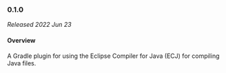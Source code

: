 ### 0.1.0

_Released 2022 Jun 23_

#### Overview

A Gradle plugin for using the Eclipse Compiler for Java (ECJ) for compiling Java files.